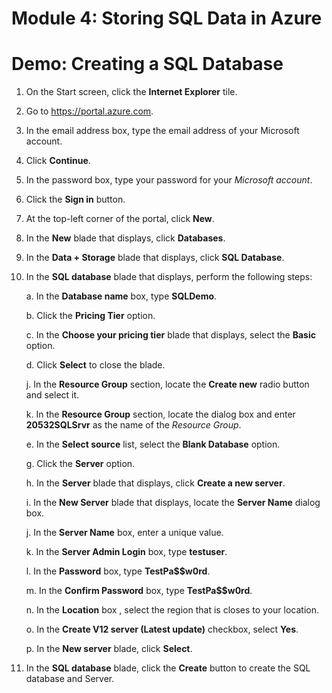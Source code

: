 # Module 4: Storing SQL Data in Azure

# Demo: Creating a SQL Database

1.  On the Start screen, click the **Internet Explorer** tile.

1.  Go to <https://portal.azure.com>.

1.  In the email address box, type the email address of your Microsoft account.

1.  Click **Continue**.

1.  In the password box, type your password for your *Microsoft account*.

1.  Click the **Sign in** button.

1.  At the top-left corner of the portal, click **New**.

1.  In the **New** blade that displays, click **Databases**.

1.  In the **Data + Storage** blade that displays, click **SQL Database**.

1.  In the **SQL database** blade that displays, perform the following steps:

	a.  In the **Database name** box, type **SQLDemo**.

	b.  Click the **Pricing Tier** option.

	c.  In the **Choose your pricing tier** blade that displays, select the **Basic** option.

	d.  Click **Select** to close the blade.

	j.	In the **Resource Group** section, locate the **Create new** radio button and select it.

	k. 	In the **Resource Group** section, locate the dialog box and enter **20532SQLSrvr** as the name of the *Resource Group*.

	e.  In the **Select source** list, select the **Blank Database** option.

	g.  Click the **Server** option.

	h.  In the **Server** blade that displays, click **Create a new server**.

	i.  In the **New Server** blade that displays, locate the **Server Name** dialog box.

	j.  In the **Server Name** box, enter a unique value.

	k.  In the **Server Admin Login** box, type **testuser**.

	l.  In the **Password** box, type **TestPa$$w0rd**.

	m.  In the **Confirm Password** box, type **TestPa$$w0rd**.

	n.  In the **Location** box , select the region that is closes to your location.

	o.  In the **Create V12 server (Latest update)** checkbox, select **Yes**.

	p.  In the **New server** blade, click **Select**.

1.  In the **SQL database** blade, click the **Create** button to create the SQL database and Server.
